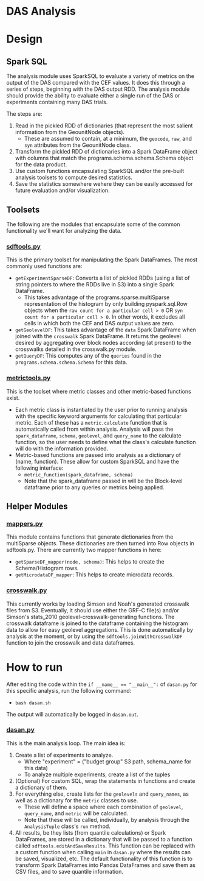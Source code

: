 DAS Analysis
=

# Design
## Spark SQL
The analysis module uses SparkSQL to evaluate a variety of metrics on the output of the DAS compared with the CEF values. It does this through a series of steps, beginning with the DAS output RDD.
The analysis module should provide the ability to evaluate either a single run of the DAS or experiments containing many DAS trials.

The steps are:
1. Read in the pickled RDD of dictionaries (that represent the most salient information from the GeounitNode objects).
    * These are assumed to contain, at a minimum, the `geocode`, `raw`, and `syn` attributes from the GeounitNode class.
2. Transform the pickled RDD of dictionaries into a Spark DataFrame object with columns that match the programs.schema.schema.Schema object for the data product.
3. Use custom functions encapsulating SparkSQL and/or the pre-built analysis toolsets to compute desired statistics.
4. Save the statistics somewhere wehere they can be easily accessed for future evaluation and/or visualization.

## Toolsets
The following are the modules that encapsulate some of the common functionality we'll want for analyzing the data.

### [sdftools.py](https://github.ti.census.gov/CB-DAS/das_decennial/blob/sdfanalysis/analysis/sdftools.py)
This is the primary toolset for manipulating the Spark DataFrames. The most commonly used functions are:
* `getExperimentSparseDF`: Converts a list of pickled RDDs (using a list of string pointers to where the RDDs live in S3) into a single Spark DataFrame.
    * This takes advantage of the programs.sparse.multiSparse representation of the histogram by only building pyspark.sql.Row objects when the `raw count for a particular cell > 0` OR `syn count for a particular cell > 0`. In other words, it excludes all cells in which both the CEF and DAS output values are zero.
* `getGeolevelDF`: This takes advantage of the `data` Spark DataFrame when joined with the `crosswalk` Spark DataFrame. It returns the geolevel desired by aggregating over block nodes according (at present) to the crosswalks detailed in the crosswalk.py module.
* `getQueryDF`: This computes any of the `queries` found in the `programs.schema.schema.Schema` for this data.

### [metrictools.py](https://github.ti.census.gov/CB-DAS/das_decennial/blob/sdfanalysis/analysis/metrictools.py)
This is the toolset where metric classes and other metric-based functions exist.
* Each metric class is instantiated by the user prior to running analysis with the specific keyword arguments for calculating that particular metric. Each of these has a `metric.calculate` function that is automatically called from within analysis. Analysis will pass the `spark_dataframe`, `schema`, `geolevel`, and `query_name` to the calculate function, so the user needs to define what the class's calculate function will do with the information provided.
* Metric-based functions are passed into analysis as a dictionary of (name, function). These allow for custom SparkSQL and have the following interface:
    * `metric_function(spark_dataframe, schema)`
    * Note that the spark_dataframe passed in will be the Block-level dataframe prior to any queries or metrics being applied. 

## Helper Modules

### [mappers.py](https://github.ti.census.gov/CB-DAS/das_decennial/blob/sdfanalysis/analysis/mappers.py)
This module contains functions that generate dictionaries from the multiSparse objects. These dictionaries are then turned into Row objects in sdftools.py. There are currently two mapper functions in here:
* `getSparseDF_mapper(node, schema)`: This helps to create the Schema/Histogram rows.
* `getMicrodataDF_mapper`: This helps to create microdata records.

### [crosswalk.py](https://github.ti.census.gov/CB-DAS/das_decennial/blob/sdfanalysis/analysis/crosswalk.py)
This currently works by loading Simson and Noah's generated crosswalk files from S3. Eventually, it should use either the GRF-C file(s) and/or Simson's stats_2010 geolevel-crosswalk-generating functions. The crosswalk dataframe is joined to the dataframe containing the histogram data to allow for easy geolevel aggregations. This is done automatically by analysis at the moment, or by using the `sdftools.joinWithCrosswalkDF` function to join the crosswalk and data dataframes.

# How to run
After editing the code within the `if __name__ == "__main__":` of `dasan.py` for this specific analysis, run the following command:
* `bash dasan.sh`

The output will automatically be logged in `dasan.out`.

### [dasan.py](https://github.ti.census.gov/CB-DAS/das_decennial/blob/sdfanalysis/analysis/dasan.py)
This is the main analysis loop. The main idea is:
1. Create a list of experiments to analyze.
    * Where "experiment" = ("budget group" S3 path, schema_name for this data)
    * To analyze multiple experiments, create a list of the tuples
2. (Optional) For custom SQL, wrap the statements in functions and create a dictionary of them.
3. For everything else, create lists for the `geolevels` and `query_names`, as well as a dictionary for the `metric` classes to use.
    * These will define a space where each combination of `geolevel`, `query_name`, and `metric` will be calculated.
    * Note that these will be called, individually, by analysis through the `AnalysisTuple` class's `run` method.
4. All results, be they lists (from quantile calculations) or Spark DataFrames, are stored in a dictionary that will be passed to a function called `sdftools.editAndSaveResults`. This function can be replaced with a custom function when calling `main` in `dasan.py` where the results can be saved, visualized, etc. The default functionality of this function is to transform Spark DataFrames into Pandas DataFrames and save them as CSV files, and to save quantile information.
